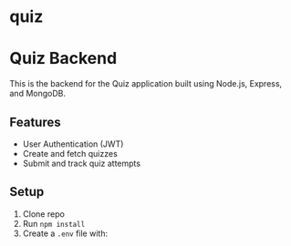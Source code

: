 # quiz
# Quiz Backend

This is the backend for the Quiz application built using Node.js, Express, and MongoDB.

## Features
- User Authentication (JWT)
- Create and fetch quizzes
- Submit and track quiz attempts

## Setup
1. Clone repo
2. Run `npm install`
3. Create a `.env` file with:
